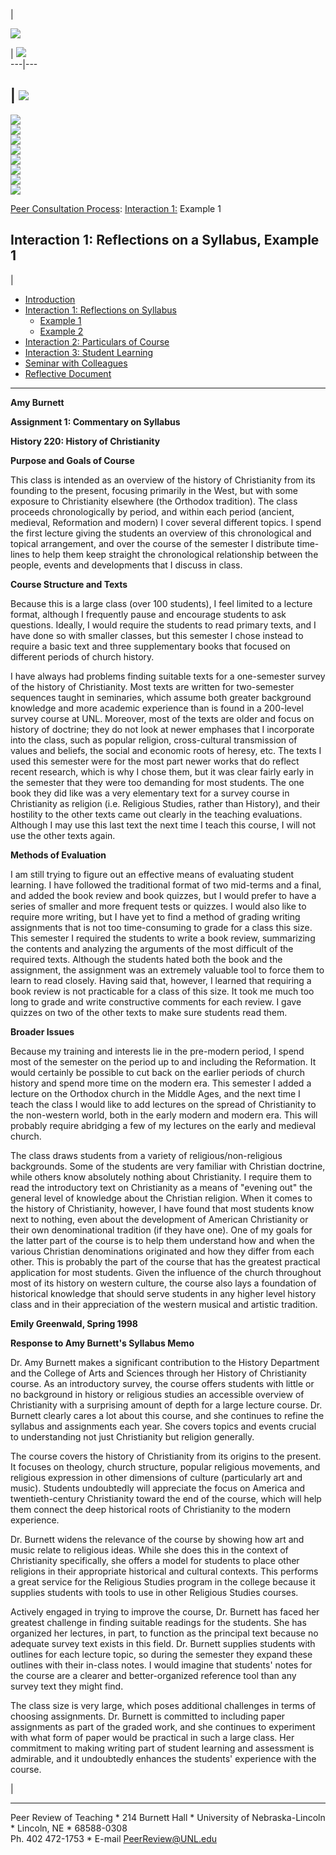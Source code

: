 |

![](../images/logo.gif)

| ![](../images/banner.gif)  
---|---  
  
| [![](../images/home.gif)](../index.html)  
---  
[![](../images/about.gif)](../about/index.html)  
[![](../images/assessment.gif)](../assessment/index.html)  
[![](../images/examples.gif)](../assessment/index.html)  
[![](../images/process.gif)](index.html)  
[![](../images/newsletter.gif)](../news/index.html)  
[![](../images/participants.gif)](../participants/index.html)  
[![](../images/links.gif)](../links.html)  
[![](../images/aahe.gif)](../aahe/index.html)  
  
[Peer Consultation Process](index.html): [Interaction 1:](interact1.html)
Example 1

## Interaction 1: Reflections on a Syllabus, Example 1

|

  * [Introduction](processIntro.html)
  * [Interaction 1: Reflections on Syllabus](interact1.html)
    * [Example 1](eg1.1.html)
    * [Example 2 ](eg1.2.html)
  * [Interaction 2: Particulars of Course](interact2.html)
  * [Interaction 3: Student Learning](interact3.html)
  * [Seminar with Colleagues](seminar.html)
  * [Reflective Document](reflection.html)

  
---  
  
**Amy Burnett**

**Assignment 1: Commentary on Syllabus**

**History 220: History of Christianity**



**Purpose and Goals of Course**

This class is intended as an overview of the history of Christianity from its
founding to the present, focusing primarily in the West, but with some
exposure to Christianity elsewhere (the Orthodox tradition). The class
proceeds chronologically by period, and within each period (ancient, medieval,
Reformation and modern) I cover several different topics. I spend the first
lecture giving the students an overview of this chronological and topical
arrangement, and over the course of the semester I distribute time-lines to
help them keep straight the chronological relationship between the people,
events and developments that I discuss in class.

**Course Structure and Texts**

Because this is a large class (over 100 students), I feel limited to a lecture
format, although I frequently pause and encourage students to ask questions.
Ideally, I would require the students to read primary texts, and I have done
so with smaller classes, but this semester I chose instead to require a basic
text and three supplementary books that focused on different periods of church
history.

I have always had problems finding suitable texts for a one-semester survey of
the history of Christianity. Most texts are written for two-semester sequences
taught in seminaries, which assume both greater background knowledge and more
academic experience than is found in a 200-level survey course at UNL.
Moreover, most of the texts are older and focus on history of doctrine; they
do not look at newer emphases that I incorporate into the class, such as
popular religion, cross-cultural transmission of values and beliefs, the
social and economic roots of heresy, etc. The texts I used this semester were
for the most part newer works that do reflect recent research, which is why I
chose them, but it was clear fairly early in the semester that they were too
demanding for most students. The one book they did like was a very elementary
text for a survey course in Christianity as religion (i.e. Religious Studies,
rather than History), and their hostility to the other texts came out clearly
in the teaching evaluations. Although I may use this last text the next time I
teach this course, I will not use the other texts again.

**Methods of Evaluation**

I am still trying to figure out an effective means of evaluating student
learning. I have followed the traditional format of two mid-terms and a final,
and added the book review and book quizzes, but I would prefer to have a
series of smaller and more frequent tests or quizzes. I would also like to
require more writing, but I have yet to find a method of grading writing
assignments that is not too time-consuming to grade for a class this size.
This semester I required the students to write a book review, summarizing the
contents and analyzing the arguments of the most difficult of the required
texts. Although the students hated both the book and the assignment, the
assignment was an extremely valuable tool to force them to learn to read
closely. Having said that, however, I learned that requiring a book review is
not practicable for a class of this size. It took me much too long to grade
and write constructive comments for each review. I gave quizzes on two of the
other texts to make sure students read them.

**Broader Issues**

Because my training and interests lie in the pre-modern period, I spend most
of the semester on the period up to and including the Reformation. It would
certainly be possible to cut back on the earlier periods of church history and
spend more time on the modern era. This semester I added a lecture on the
Orthodox church in the Middle Ages, and the next time I teach the class I
would like to add lectures on the spread of Christianity to the non-western
world, both in the early modern and modern era. This will probably require
abridging a few of my lectures on the early and medieval church.

The class draws students from a variety of religious/non-religious
backgrounds. Some of the students are very familiar with Christian doctrine,
while others know absolutely nothing about Christianity. I require them to
read the introductory text on Christianity as a means of "evening out" the
general level of knowledge about the Christian religion. When it comes to the
history of Christianity, however, I have found that most students know next to
nothing, even about the development of American Christianity or their own
denominational tradition (if they have one). One of my goals for the latter
part of the course is to help them understand how and when the various
Christian denominations originated and how they differ from each other. This
is probably the part of the course that has the greatest practical application
for most students. Given the influence of the church throughout most of its
history on western culture, the course also lays a foundation of historical
knowledge that should serve students in any higher level history class and in
their appreciation of the western musical and artistic tradition.

**Emily Greenwald, Spring 1998**

**Response to Amy Burnett's Syllabus Memo**

Dr. Amy Burnett makes a significant contribution to the History Department and
the College of Arts and Sciences through her History of Christianity course.
As an introductory survey, the course offers students with little or no
background in history or religious studies an accessible overview of
Christianity with a surprising amount of depth for a large lecture course. Dr.
Burnett clearly cares a lot about this course, and she continues to refine the
syllabus and assignments each year. She covers topics and events crucial to
understanding not just Christianity but religion generally.

The course covers the history of Christianity from its origins to the present.
It focuses on theology, church structure, popular religious movements, and
religious expression in other dimensions of culture (particularly art and
music). Students undoubtedly will appreciate the focus on America and
twentieth-century Christianity toward the end of the course, which will help
them connect the deep historical roots of Christianity to the modern
experience.

Dr. Burnett widens the relevance of the course by showing how art and music
relate to religious ideas. While she does this in the context of Christianity
specifically, she offers a model for students to place other religions in
their appropriate historical and cultural contexts. This performs a great
service for the Religious Studies program in the college because it supplies
students with tools to use in other Religious Studies courses.

Actively engaged in trying to improve the course, Dr. Burnett has faced her
greatest challenge in finding suitable readings for the students. She has
organized her lectures, in part, to function as the principal text because no
adequate survey text exists in this field. Dr. Burnett supplies students with
outlines for each lecture topic, so during the semester they expand these
outlines with their in-class notes. I would imagine that students' notes for
the course are a clearer and better-organized reference tool than any survey
text they might find.

The class size is very large, which poses additional challenges in terms of
choosing assignments. Dr. Burnett is committed to including paper assignments
as part of the graded work, and she continues to experiment with what form of
paper would be practical in such a large class. Her commitment to making
writing part of student learning and assessment is admirable, and it
undoubtedly enhances the students' experience with the course.  
  
  |

* * *

  
Peer Review of Teaching * 214 Burnett Hall * University of Nebraska-Lincoln *
Lincoln, NE * 68588-0308  
Ph. 402 472-1753 * E-mail [PeerReview@UNL.edu](mailto:PeerReview@UNL.edu)

